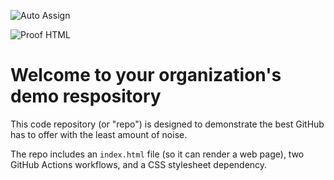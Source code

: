 ![Auto Assign](https://github.com/hanekawa/demo-repository/actions/workflows/auto-assign.yml/badge.svg)

![Proof HTML](https://github.com/hanekawa/demo-repository/actions/workflows/proof-html.yml/badge.svg)

# Welcome to your organization's demo respository
This code repository (or "repo") is designed to demonstrate the best GitHub has to offer with the least amount of noise.

The repo includes an `index.html` file (so it can render a web page), two GitHub Actions workflows, and a CSS stylesheet dependency.
